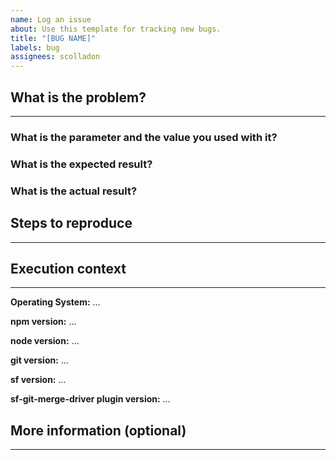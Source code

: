 ```yaml
---
name: Log an issue
about: Use this template for tracking new bugs.
title: "[BUG NAME]"
labels: bug
assignees: scolladon
---
```


## What is the problem?

---

<!--
  Provide a clear and concise description of what the problem is.
-->

### What is the parameter and the value you used with it?

<!--
  Provide the command and the parameters you used
-->

### What is the expected result?

<!--
  Provide the expected output of the command
  Provide the expected content of the output folder
-->

### What is the actual result?

<!--
  Provide the actual output of the command
  Provide the actual content of the output folder
-->

## Steps to reproduce

---

<!--
  Provide class and test class to reproduce the issue
  Provide the command used to reproduce the issue
  Provide any special org configuration
-->

## Execution context

---

<!--
$ uname -v; npm -v ; node -v ; git --version ; sf --version ; sf plugins
-->

**Operating System:** …

**npm version:** …

**node version:** …

**git version:** …

**sf version:** …

**sf-git-merge-driver plugin version:** …

## More information (optional)

---

<!--
  Anything particular to you and relevant to the bug
-->
